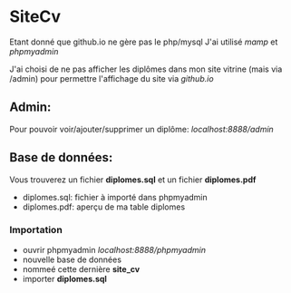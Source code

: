 # SiteCv

Etant donné que github.io ne gère pas le php/mysql 
J'ai utilisé *mamp* et *phpmyadmin*


J'ai choisi de ne pas afficher les diplômes dans mon site vitrine (mais via /admin) pour permettre l'affichage du site via *github.io*

## Admin: 

Pour pouvoir voir/ajouter/supprimer un diplôme: *localhost:8888/admin*

## Base de données:

Vous trouverez un fichier **diplomes.sql** et un fichier **diplomes.pdf**

- diplomes.sql: fichier à importé dans phpmyadmin
- diplomes.pdf: aperçu de ma table diplomes

### Importation

- ouvrir phpmyadmin *localhost:8888/phpmyadmin*
- nouvelle base de données
- nommeé cette dernière **site_cv**
- importer **diplomes.sql**
